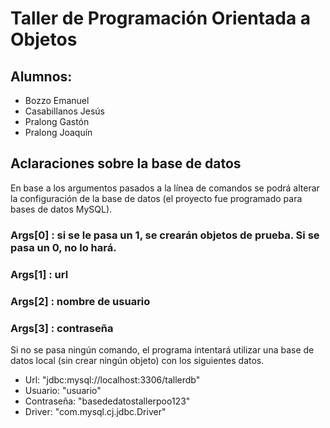 # Taller de Programación Orientada a Objetos
## Alumnos: 
- Bozzo Emanuel
- Casabillanos Jesús
- Pralong Gastón
- Pralong Joaquín
## Aclaraciones sobre la base de datos
En base a los argumentos pasados a la línea de comandos se podrá alterar la configuración de la base de datos (el proyecto fue programado para bases de datos MySQL).
### Args[0] : si se le pasa un 1, se crearán objetos de prueba. Si se pasa un 0, no lo hará.
### Args[1] : url
### Args[2] : nombre de usuario
### Args[3] : contraseña
Si no se pasa ningún comando, el programa intentará utilizar una base de datos local (sin crear ningún objeto) con los siguientes datos.
- Url: "jdbc:mysql://localhost:3306/tallerdb"
- Usuario: "usuario"
- Contraseña: "basededatostallerpoo123"
- Driver: "com.mysql.cj.jdbc.Driver"
